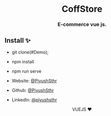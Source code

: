<p align="center">
  <h1 align="center">CoffStore</h1>
  <h3 align="center">E-commerce vue js.</h3>
</p>

## Install ✨

- git clone(#Demo);
- npm install
- npm run serve


- Website: [@PiyushSthr](https://www.heltonbrito.com.br/)
- Github: [@PiyushSthr](https://github.com/Helton-Carlos)
- LinkedIn: [@piyushsthr](https://www.linkedin.com/in/helton-brito-856ba516b/)

<div align="center">VUEJS ❤</div>
